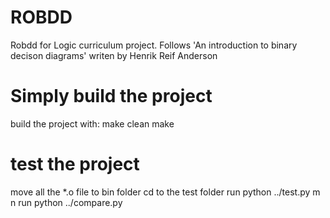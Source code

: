 ROBDD
=====

Robdd for Logic curriculum project. Follows 'An introduction to binary decison diagrams' writen by Henrik Reif Anderson

Simply build the project
========================
build the project with:
make clean
make

test the project
================
move all the *.o file to bin folder
cd to the test folder
run python ../test.py m n
run python ../compare.py
